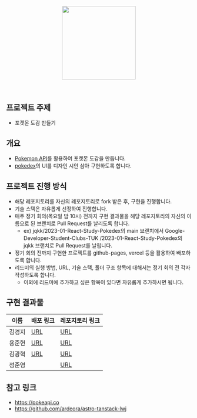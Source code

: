 <div align="middle" style="margin-bottom: 60px">
  <img src="https://assets.pokemon.com/assets/cms2/img/pokedex/full/007.png" width="200">
</div>
  
## 프로젝트 주제
- 포켓몬 도감 만들기

## 개요
- [Pokemon API](https://pokeapi.co/)를 활용하여 포켓몬 도감을 만듭니다.
- [pokedex](https://lwj.aryandeora.com/pokedex-complete)의 UI를 디자인 시안 삼아 구현하도록 합니다.

## 프로젝트 진행 방식
- 해당 레포지토리를 자신의 레포지토리로 fork 받은 후, 구현을 진행합니다.
- 기술 스택은 자유롭게 선정하여 진행합니다.
- 매주 정기 회의(목요일 밤 10시) 전까지 구현 결과물을 해당 레포지토리의 자신의 이름으로 된 브랜치로 Pull Request를 날리도록 합니다. 
   - ex) jqkk/2023-01-React-Study-Pokedex의 main 브랜치에서 Google-Developer-Student-Clubs-TUK
/2023-01-React-Study-Pokedex의 jqkk 브랜치로 Pull Request를 날립니다.
- 정기 회의 전까지 구현한 프로젝트를 github-pages, vercel 등을 활용하여 배포하도록 합니다.
- 리드미의 실행 방법, URL, 기술 스택, 폴더 구조 항목에 대해서는 정기 회의 전 각자 작성하도록 합니다.
   - 이외에 리드미에 추가하고 싶은 항목이 있다면 자유롭게 추가하시면 됩니다.


## 구현 결과물
|이름|배포 링크|레포지토리 링크|
|---|--------|--------|
|김경지|[URL](https://jqkk.github.io/2023-01-React-Study-Pokedex/)|[URL](https://github.com/Google-Developer-Student-Clubs-TUK/2023-01-React-Study-Pokedex/tree/jqkk)|
|용준현|[URL](https://pione3r.github.io/poke-encyclopedia/)|[URL](https://github.com/Google-Developer-Student-Clubs-TUK/2023-01-React-Study-Pokedex/tree/pione3r)|
|김광혁|[URL](https://hyuckkim.github.io/2023-01-React-Study-Pokedex/)|[URL](https://github.com/Google-Developer-Student-Clubs-TUK/2023-01-React-Study-Pokedex/tree/hyuckkim)|
|정준영||[URL](https://github.com/Jayjunyoung/2023-Pokedex)|
## 참고 링크
- https://pokeapi.co
- https://github.com/ardeora/astro-tanstack-lwj
